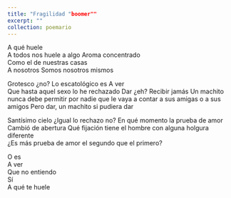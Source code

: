 ```yaml
---
title: "Fragilidad "boomer""
excerpt: ""
collection: poemario
---
```


A qué huele  
A todos nos huele a algo 
Aroma concentrado  
Como el de nuestras casas  
A nosotros 
Somos nosotros mismos 

Grotesco ¿no? 
Lo escatológico es 
A ver  
Que hasta aquel sexo lo he rechazado 
Dar ¿eh? 
Recibir jamás 
Un machito nunca debe permitir 
	por nadie que le vaya a contar a sus amigas 
		o a sus amigos 
Pero dar, un machito si pudiera dar 

Santísimo cielo 
¿Igual lo rechazo no? 
En qué momento la prueba de amor 
Cambió de abertura 
Qué fijación tiene el hombre con alguna holgura diferente  
¿Es más prueba de amor el segundo que el primero? 

O es  
A ver  
Que no entiendo  
Sí  
A qué te huele 

 

 
